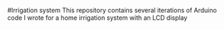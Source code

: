 #Irrigation system
This repository contains several iterations of Arduino code I wrote for a home irrigation system with an LCD display
